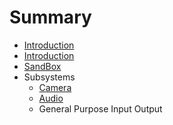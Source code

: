 # Summary

* [Introduction](README.md)
* [Introduction](documentation/Introduction.md)
* [SandBox](documentation/Sandbox.md)
* Subsystems
   * [Camera](documentation/Camera.md)
   * [Audio](documentation/Audio.md)
   * General Purpose Input Output

